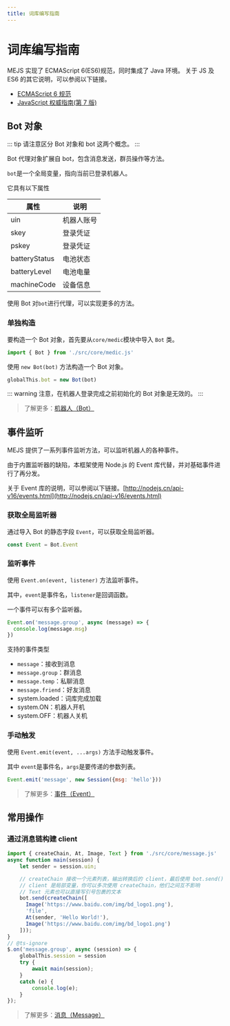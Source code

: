 ```yaml
---
title: 词库编写指南
---
```


# 词库编写指南

MEJS 实现了 ECMAScript 6(ES6)规范，同时集成了 Java 环境。
关于 JS 及 ES6 的其它说明，可以参阅以下链接。

- [ECMAScript 6 规范](http://es6.ruanyifeng.com/)
- [JavaScript 权威指南(第 7 版)](<https://pan.nekohouse.cafe/d/Book_%E7%94%B5%E5%AD%90%E4%B9%A6/%E7%BC%96%E7%A8%8B%E7%9B%B8%E5%85%B3/JavaScript/TOP/JavaScript%E6%9D%83%E5%A8%81%E6%8C%87%E5%8D%97(%E7%AC%AC7%E7%89%88).pdf>)

## Bot 对象

::: tip
请注意区分 Bot 对象和 bot 这两个概念。
:::

Bot 代理对象扩展自 bot，包含消息发送，群员操作等方法。

`bot`是一个全局变量，指向当前已登录机器人。

它具有以下属性

| 属性          | 说明       |
| ------------- | ---------- |
| uin           | 机器人账号 |
| skey          | 登录凭证   |
| pskey         | 登录凭证   |
| batteryStatus | 电池状态   |
| batteryLevel  | 电池电量   |
| machineCode   | 设备信息   |

使用 Bot 对`bot`进行代理，可以实现更多的方法。

### 单独构造

要构造一个 Bot 对象，首先要从`core/medic`模块中导入 `Bot` 类。

```js
import { Bot } from './src/core/medic.js'
```

使用 `new Bot(bot)` 方法构造一个 Bot 对象。

```js
globalThis.bot = new Bot(bot)
```

::: warning
注意，在机器人登录完成之前初始化的 Bot 对象是无效的。
:::

> 了解更多：[机器人（Bot）](bot.md)

## 事件监听

MEJS 提供了一系列事件监听方法，可以监听机器人的各种事件。

由于内置监听器的缺陷，本框架使用 Node.js 的 Event
库代替，并对基础事件进行了再分发。

关于 Event 库的说明，可以参阅以下链接。[http://nodejs.cn/api-v16/events.html](http://nodejs.cn/api-v16/events.html)

### 获取全局监听器

通过导入 Bot 的静态字段 `Event`，可以获取全局监听器。

```js
const Event = Bot.Event
```

### 监听事件

使用 `Event.on(event, listener)` 方法监听事件。

其中，`event`是事件名，`listener`是回调函数。

一个事件可以有多个监听器。

```js
Event.on('message.group', async (message) => {
  console.log(message.msg)
})
```

支持的事件类型

- `message`：接收到消息
- `message.group`：群消息
- `message.temp`：私聊消息
- `message.friend`：好友消息
- system.loaded：词库完成加载
- system.ON：机器人开机
- system.OFF：机器人关机

### 手动触发

使用 `Event.emit(event, ...args)` 方法手动触发事件。

其中 `event`是事件名，`args`是要传递的参数列表。

```js
Event.emit('message', new Session({msg: 'hello'}))
```

> 了解更多：[事件（Event）](event.md)

## 常用操作

### 通过消息链构建 client

```js
import { createChain, At, Image, Text } from './src/core/message.js'
async function main(session) {
    let sender = session.uin;

    // createChain 接收一个元素列表，输出转换后的 client，最后使用 bot.send() 发送
    // client 是局部变量，你可以多次使用 createChain，他们之间互不影响
    // Text 元素也可以直接写引号包裹的文本
    bot.send(createChain([
      Image('https://www.baidu.com/img/bd_logo1.png'),
      'file',
      At(sender, 'Hello World!'),
      Image('https://www.baidu.com/img/bd_logo1.png')
    ]));
}
// @ts-ignore
$.on('message.group', async (session) => {
    globalThis.session = session
    try {
        await main(session);
    }
    catch (e) {
        console.log(e);
    }
});
```

> 了解更多：[消息（Message）](message.md)
